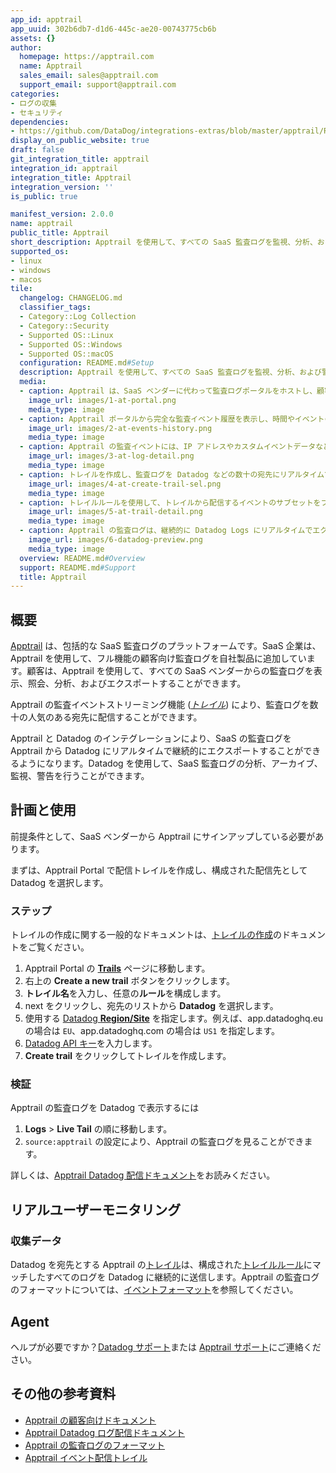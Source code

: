 ```yaml
---
app_id: apptrail
app_uuid: 302b6db7-d1d6-445c-ae20-00743775cb6b
assets: {}
author:
  homepage: https://apptrail.com
  name: Apptrail
  sales_email: sales@apptrail.com
  support_email: support@apptrail.com
categories:
- ログの収集
- セキュリティ
dependencies:
- https://github.com/DataDog/integrations-extras/blob/master/apptrail/README.md
display_on_public_website: true
draft: false
git_integration_title: apptrail
integration_id: apptrail
integration_title: Apptrail
integration_version: ''
is_public: true

manifest_version: 2.0.0
name: apptrail
public_title: Apptrail
short_description: Apptrail を使用して、すべての SaaS 監査ログを監視、分析、および警告する
supported_os:
- linux
- windows
- macos
tile:
  changelog: CHANGELOG.md
  classifier_tags:
  - Category::Log Collection
  - Category::Security
  - Supported OS::Linux
  - Supported OS::Windows
  - Supported OS::macOS
  configuration: README.md#Setup
  description: Apptrail を使用して、すべての SaaS 監査ログを監視、分析、および警告する
  media:
  - caption: Apptrail は、SaaS ベンダーに代わって監査ログポータルをホストし、顧客は監査ログの表示、検索、設定、およびエクスポートを行うことができます。
    image_url: images/1-at-portal.png
    media_type: image
  - caption: Apptrail ポータルから完全な監査イベント履歴を表示し、時間やイベントのプロパティで検索、フィルタリングできます。
    image_url: images/2-at-events-history.png
    media_type: image
  - caption: Apptrail の監査イベントには、IP アドレスやカスタムイベントデータなどのコンテキスト情報とともに、記録されたアクティビティの「誰が、何を、どこで、いつ、どのように」の詳細情報が含まれています。
    image_url: images/3-at-log-detail.png
    media_type: image
  - caption: トレイルを作成し、監査ログを Datadog などの数十の宛先にリアルタイムで継続的に流し、アーカイブ、監視、分析を行うことができます。
    image_url: images/4-at-create-trail-sel.png
    media_type: image
  - caption: トレイルルールを使用して、トレイルから配信するイベントのサブセットをフィルタリングして選択します。
    image_url: images/5-at-trail-detail.png
    media_type: image
  - caption: Apptrail の監査ログは、継続的に Datadog Logs にリアルタイムでエクスポートされ、監査ログの分析、クエリ、監視を行うことが可能です。
    image_url: images/6-datadog-preview.png
    media_type: image
  overview: README.md#Overview
  support: README.md#Support
  title: Apptrail
---
```


<!--  SOURCED FROM https://github.com/DataDog/integrations-extras -->


## 概要

[Apptrail][1] は、包括的な SaaS 監査ログのプラットフォームです。SaaS 企業は、Apptrail を使用して、フル機能の顧客向け監査ログを自社製品に追加しています。顧客は、Apptrail を使用して、すべての SaaS ベンダーからの監査ログを表示、照会、分析、およびエクスポートすることができます。

Apptrail の監査イベントストリーミング機能 ([_トレイル_][2]) により、監査ログを数十の人気のある宛先に配信することができます。

Apptrail と Datadog のインテグレーションにより、SaaS の監査ログを Apptrail から Datadog にリアルタイムで継続的にエクスポートすることができるようになります。Datadog を使用して、SaaS 監査ログの分析、アーカイブ、監視、警告を行うことができます。

## 計画と使用

前提条件として、SaaS ベンダーから Apptrail にサインアップしている必要があります。

まずは、Apptrail Portal で配信トレイルを作成し、構成された配信先として Datadog を選択します。

### ステップ

トレイルの作成に関する一般的なドキュメントは、[トレイルの作成][3]のドキュメントをご覧ください。

1. Apptrail Portal の [**Trails**][4] ページに移動します。
2. 右上の **Create a new trail** ボタンをクリックします。
3. **トレイル名**を入力し、任意の**ルール**を構成します。
4. next をクリックし、宛先のリストから **Datadog** を選択します。
5. 使用する [Datadog **Region/Site**][5] を指定します。例えば、app.datadoghq.eu の場合は `EU`、app.datadoghq.com の場合は `US1` を指定します。
6. [Datadog API キー][6]を入力します。
7. **Create trail** をクリックしてトレイルを作成します。

### 検証

Apptrail の監査ログを Datadog で表示するには

1. **Logs** > **Live Tail** の順に移動します。
2. `source:apptrail` の設定により、Apptrail の監査ログを見ることができます。

詳しくは、[Apptrail Datadog 配信ドキュメント][7]をお読みください。

## リアルユーザーモニタリング

### 収集データ

Datadog を宛先とする Apptrail の[トレイル][2]は、構成された[トレイルルール][8]にマッチしたすべてのログを Datadog に継続的に送信します。Apptrail の監査ログのフォーマットについては、[イベントフォーマット][9]を参照してください。

## Agent

ヘルプが必要ですか？[Datadog サポート][10]または [Apptrail サポート][11]にご連絡ください。

## その他の参考資料

- [Apptrail の顧客向けドキュメント][12]
- [Apptrail Datadog ログ配信ドキュメント][7]
- [Apptrail の監査ログのフォーマット][9]
- [Apptrail イベント配信トレイル][2]

[1]: https://apptrail.com
[2]: https://apptrail.com/docs/consumers/guide/event-delivery/#trails
[3]: https://apptrail.com/docs/consumers/guide/event-delivery/working-with-trails#creating-a-trail
[4]: https://portal.apptrail.com/trails
[5]: https://docs.datadoghq.com/ja/getting_started/site/
[6]: https://app.datadoghq.com/organization-settings/api-keys
[7]: https://apptrail.com/docs/consumers/guide/event-delivery/integrations/datadog
[8]: https://apptrail.com/docs/consumers/guide/event-delivery/working-with-trails#selecting-events-using-trail-rules
[9]: https://apptrail.com/docs/consumers/guide/event-format
[10]: https://docs.datadoghq.com/ja/help/
[11]: mailto:support@apptrail.com
[12]: https://apptrail.com/docs/consumers/guide
